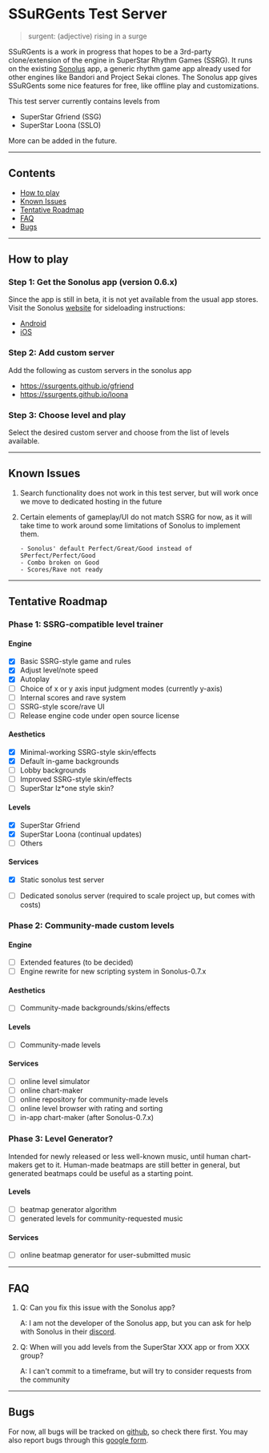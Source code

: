 # SSuRGents Test Server

> surgent: (adjective) rising in a surge

SSuRGents is a work in progress that hopes to be a 3rd-party clone/extension of the engine in SuperStar Rhythm Games (SSRG).
It runs on the existing [Sonolus](https://sonolus.com) app, a generic rhythm game app already used for other engines like Bandori and Project Sekai clones.
The Sonolus app gives SSuRGents some nice features for free, like offline play and customizations.

This test server currently contains levels from

- SuperStar Gfriend (SSG)
- SuperStar Loona (SSLO)

More can be added in the future.

-----

## Contents

- [How to play](#how-to-play)
- [Known Issues](#known-issues)
- [Tentative Roadmap](#tentative-roadmap)
- [FAQ](#faq)
- [Bugs](#bugs)

-----

## How to play

### Step 1: Get the Sonolus app (version 0.6.x)

Since the app is still in beta, it is not yet available from the usual app stores. Visit the Sonolus [website](https://sonolus.com) for sideloading instructions:

- [Android](https://wiki.sonolus.com/getting-started/installing/android.html)
- [iOS](https://wiki.sonolus.com/getting-started/installing/ios.html)

### Step 2: Add custom server

Add the following as custom servers in the sonolus app

- https://ssurgents.github.io/gfriend
- https://ssurgents.github.io/loona

### Step 3: Choose level and play

Select the desired custom server and choose from the list of levels available.

-----

## Known Issues

1. Search functionality does not work in this test server, but will work once we move to dedicated hosting in the future

2. Certain elements of gameplay/UI do not match SSRG for now, as it will take time to work around some limitations of Sonolus to implement them.

       - Sonolus' default Perfect/Great/Good instead of SPerfect/Perfect/Good
   	   - Combo broken on Good
   	   - Scores/Rave not ready

-----

## Tentative Roadmap

### Phase 1: SSRG-compatible level trainer

#### Engine
- [x] Basic SSRG-style game and rules
- [x] Adjust level/note speed
- [x] Autoplay
- [ ] Choice of x or y axis input judgment modes (currently y-axis)
- [ ] Internal scores and rave system
- [ ] SSRG-style score/rave UI
- [ ] Release engine code under open source license

#### Aesthetics
- [x] Minimal-working SSRG-style skin/effects
- [x] Default in-game backgrounds
- [ ] Lobby backgrounds
- [ ] Improved SSRG-style skin/effects
- [ ] SuperStar Iz*one style skin?

#### Levels
- [x] SuperStar Gfriend
- [x] SuperStar Loona (continual updates)
- [ ] Others

#### Services
- [x] Static sonolus test server
- [ ] Dedicated sonolus server (required to scale project up, but comes with costs)


### Phase 2: Community-made custom levels

#### Engine
- [ ] Extended features (to be decided)
- [ ] Engine rewrite for new scripting system in Sonolus-0.7.x

#### Aesthetics
- [ ] Community-made backgrounds/skins/effects

#### Levels
- [ ] Community-made levels

#### Services
- [ ] online level simulator
- [ ] online chart-maker
- [ ] online repository for community-made levels
- [ ] online level browser with rating and sorting
- [ ] in-app chart-maker (after Sonolus-0.7.x)

### Phase 3: Level Generator?

Intended for newly released or less well-known music, until human chart-makers get to it.
Human-made beatmaps are still better in general, but generated beatmaps could be useful as a starting point.

#### Levels
- [ ] beatmap generator algorithm
- [ ] generated levels for community-requested music

#### Services
- [ ] online beatmap generator for user-submitted music

-----

## FAQ

1. Q: Can you fix this issue with the Sonolus app?

   	  A: I am not the developer of the Sonolus app, but you can ask for help with Sonolus in their [discord](https://discord.gg/zStqbJahH7).

2. Q: When will you add levels from the SuperStar XXX app or from XXX group?

   	  A: I can't commit to a timeframe, but will try to consider requests from the community

-----

## Bugs

For now, all bugs will be tracked on [github](https://github.com/ssurgents/ssurgents.github.io/issues), so check there first. You may also report bugs through this [google form](https://docs.google.com/forms/d/e/1FAIpQLSfB6Tnbi6_VkDJRR3mI3JWKGbiPRMeuRBQRqoeBslfOyzf3aw/viewform?usp=sf_link).

